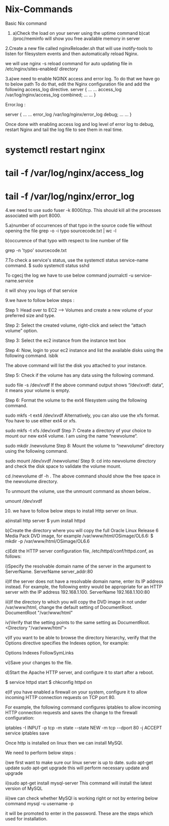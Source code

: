 # Nix-Commands
Basic Nix command

1. a)Check the load on your server using the uptime command
b)cat /proc/meminfo will show you free available memory in server

2.Create a new file called nginxReloader.sh that will use inotify-tools to listen for filesystem events and then automatically reload Nginx.

we will use nginx -s reload command for auto updating file in /etc/nginx/sites-enabled/ directory

3.a)we need to enable NGINX access and error log. To do that we have go to below path
To do that, edit the Nginx configuration file and add the following access_log directive.
server {
...
...
        access_log /var/log/nginx/access_log combined;
...
...
}

Error.log :

server {
...
...
         error_log /var/log/nginx/error_log debug;
...
...
}

Once done with enabling access log and log level of error log to debug, restart Nginx and tail the log file to see them in real time.

# systemctl restart nginx
# tail -f /var/log/nginx/access_log
# tail -f /var/log/nginx/error_log


4.we need to use sudo fuser -k 8000/tcp. This should kill all the processes associated with port 8000.


5.a)number of occurrences of that typo in the source code file without opening the file
grep -o -i typo sourcecode.txt | wc -l



b)occurence of that typo with respect to line number of file

 grep -n 'typo' sourcecode.txt

7.To check a service's status, use the systemctl status service-name command.
$ sudo systemctl status sshd

To cgecj the log we have to use below command
journalctl -u service-name.service

it will shoy you logs of that service

9.we have to follow below steps :

Step 1: Head over to EC2 –> Volumes and create a new volume of your preferred size and type.

Step 2: Select the created volume, right-click and select the “attach volume” option.

Step 3: Select the ec2 instance from the instance text box

Step 4: Now, login to your ec2 instance and list the available disks using the following command. lsblk

The above command will list the disk you attached to your instance.

Step 5: Check if the volume has any data using the following command.

sudo file -s /dev/xvdf
If the above command output shows “/dev/xvdf: data“, it means your volume is empty.

Step 6: Format the volume to the ext4 filesystem using the following command.

sudo mkfs -t ext4 /dev/xvdf
Alternatively, you can also use the xfs format. You have to use either ext4 or xfs.

 sudo mkfs -t xfs /dev/xvdf
Step 7: Create a directory of your choice to mount our new ext4 volume. I am using the name “newvolume“. 

sudo mkdir /newvolume
Step 8: Mount the volume to “newvolume” directory using the following command.

sudo mount /dev/xvdf /newvolume/
Step 9: cd into newvolume directory and check the disk space to validate the volume mount.

cd /newvolume
df -h .
The above command should show the free space in the newvolume directory.

To unmount the volume, use the unmount command as shown below..

umount /dev/xvdf

10. we have to follow below steps to install Http server on linux.

a)install http server
$ yum install httpd

b)Create the directory where you will copy the full Oracle Linux Release 6 Media Pack DVD image, for example /var/www/html/OSimage/OL6.6:
$ mkdir -p /var/www/html/OSimage/OL6.6

c)Edit the HTTP server configuration file, /etc/httpd/conf/httpd.conf, as follows:

i)Specify the resolvable domain name of the server in the argument to ServerName.
ServerName server_addr:80

ii)If the server does not have a resolvable domain name, enter its IP address instead. For example, the following entry would be appropriate for an HTTP server with the IP address 192.168.1.100.
ServerName 192.168.1.100:80

iii)If the directory to which you will copy the DVD image in not under /var/www/html, change the default setting of DocumentRoot.
DocumentRoot "/var/www/html"

iv)Verify that the <Directory> setting points to the same setting as DocumentRoot.
<Directory "/var/www/html">

v)If you want to be able to browse the directory hierarchy, verify that the Options directive specifies the Indexes option, for example:

Options Indexes FollowSymLinks

vi)Save your changes to the file.

d)Start the Apache HTTP server, and configure it to start after a reboot.

$ service httpd start
$ chkconfig httpd on

e)If you have enabled a firewall on your system, configure it to allow incoming HTTP connection requests on TCP port 80.

For example, the following command configures iptables to allow incoming HTTP connection requests and saves the change to the firewall configuration:

iptables -I INPUT -p tcp -m state --state NEW -m tcp --dport 80 -j ACCEPT
service iptables save

Once http is installed on linux then we can install MySQl.

We need to perform below steps :

i)we first want to make sure our linux server is up to date.
sudo apt-get update
sudo apt-get upgrade
this will perform necessary update and upgrade

ii)sudo apt-get install mysql-server
This command will install the latest version of MySQL

iii)we can check whether MySQl is working right or not by entering below command
mysql -u username -p

it will be promoted to enter in the password. These are the steps which used for installation.

